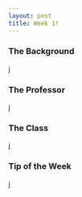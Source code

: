 ```yaml
---
layout: post
title: Week 1!
---
```


### The Background
j

### The Professor
j

### The Class
j

### Tip of the Week
j

